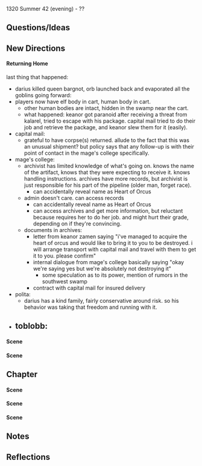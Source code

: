 1320 Summer 42 (evening) - ??

## Questions/Ideas



## New Directions

#### Returning Home

last thing that happened:
- darius killed queen bargnot, orb launched back and evaporated all the goblins
going forward:
- players now have elf body in cart, human body in cart.
	- other human bodies are intact, hidden in the swamp near the cart.
	- what happened: keanor got paranoid after receiving a threat from kalarel, tried to escape with his package. capital mail tried to do their job and retrieve the package, and keanor slew them for it (easily).
- capital mail:
	- grateful to have corpse(s) returned. allude to the fact that this was an unusual shipment? but policy says that any follow-up is with their point of contact in the mage's college specifically.
- mage's college: 
	- archivist has limited knowledge of what's going on. knows the name of the artifact, knows that they were expecting to receive it. knows handling instructions. archives have more records, but archivist is just responsible for his part of the pipeline (older man, forget race).
		- can accidentally reveal name as Heart of Orcus
	- admin doesn't care. can access records 
		- can accidentally reveal name as Heart of Orcus
		- can access archives and get more information, but reluctant because requires her to do her job. and might hurt their grade, depending on if they're convincing.
	- documents in archives:
		- letter from keanor zamen saying "i've managed to acquire the heart of orcus and would like to bring it to you to be destroyed. i will arrange transport with capital mail and travel with them to get it to you. please confirm"
		- internal dialogue from mage's college basically saying "okay we're saying yes but we're absolutely not destroying it"
			- some speculation as to its power, mention of rumors in the southwest swamp
		- contract with capital mail for insured delivery
- polita:
	- darius has a kind family, fairly conservative around risk. so his behavior was taking that freedom and running with it.
- toblobb:
	- 
#### Scene
#### Scene

## Chapter

#### Scene
#### Scene
#### Scene

## Notes

## Reflections


